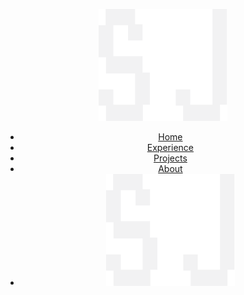 <a id="top"></a>
<header>
</a>
<div>
	<nav>
		<img src="SVG/sj.svg" alt="SJ" class="logo" type="image">
		<ul>
			<li><a href="index.html" class="nav-text">Home</a></li>
			<li><a href="experience.html" class="nav-text">Experience</a></li>
			<li><a href="projects.html" class="nav-text">Projects</a></li>
			<li><a href="about.html" class="nav-text">About</a></li>
			<li><img src="SVG/sj.svg" alt="SJ" class="logo2" type="image"></li>
		</ul>
	</nav>
</div>
</header>